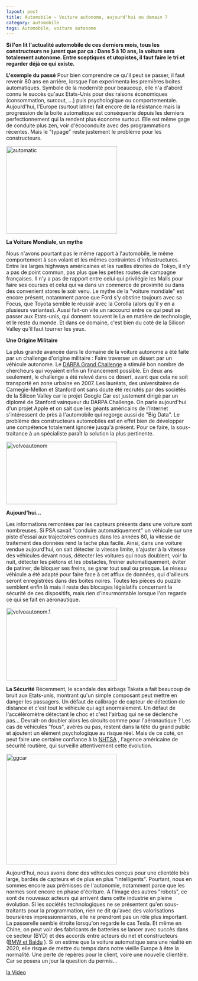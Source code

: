 ```yaml
---
layout: post
title: Automobile - Voiture autonome, aujourd'hui ou demain ?
category: automobile
tags: Automobile, voiture autonome
---
```

**Si l'on lit l'actualité automobile de ces derniers mois, tous les constructeurs ne jurent que par ça : Dans 5 à 10 ans, la voiture sera totalement autonome. Entre sceptiques et utopistes, il faut faire le tri et regarder déjà ce qui existe.**

**L'exemple du passé**
Pour bien comprendre ce qu'il peut se passer, il faut revenir 80 ans en arrière, lorsque l'on experimenta les premières boites automatiques. Symbole de la modernité pour beaucoup, elle n'a d'abord connu le succès qu'aux Etats-Unis pour des raisons économiques (consommation, surcout, ...) puis psychologique ou comportementale. Aujourd'hui, l'Europe (surtout latine) fait encore de la résistance mais la progression de la boite automatique est conséquente depuis les derniers perfectionnement qui la rendent plus économe surtout. Elle est même gage de conduite plus zen, voir d'écoconduite avec des programmations récentes. Mais le "typage" reste justement le problème pour les constructeurs.

<img class="alignnone size-medium wp-image-126" src="https://cheziceman.files.wordpress.com/2016/01/automatic.jpg?w=300" alt="automatic" width="300" height="236" />

**La Voiture Mondiale, un mythe**

Nous n'avons pourtant pas le même rapport à l'automobile, le même comportement à son volant et les mêmes contraintes d'infrastructures. Entre les larges highways américaines et les ruelles étroites de Tokyo, il n'y a pas de point commun, pas plus que les petites routes de campagne françaises. Il n'y a pas de rapport entre celui qui privilégie les Malls pour faire ses courses et celui qui va dans un commerce de proximité ou dans des convenient stores le soir venu. Le mythe de la "voiture mondiale" est encore présent, notamment parce que Ford s'y obstine toujours avec sa Focus, que Toyota semble le réussir avec la Corolla (alors qu'il y en a plusieurs variantes). Aussi fait-on vite un raccourci entre ce qui peut se passer aux Etats-unis, qui donnent souvent le La en matière de technologie, et le reste du monde. Et dans ce domaine, c'est bien du coté de la Silicon Valley qu'il faut tourner les yeux.

**Une Origine Militaire**

La plus grande avancée dans le domaine de la voiture autonome a été faite par un challenge d'origine militaire : Faire traverser un désert par un véhicule autonome. Le <a title="DARPA Grand Challenge" href="http://www.wikiwand.com/fr/DARPA_Grand_Challenge">DARPA Grand Challenge</a> a stimulé bon nombre de chercheurs qui voyaient enfin un financement possible. En deux ans seulement, le challenge a été relevé dans ce désert, avant que cela ne soit transporté en zone urbaine en 2007. Les lauréats, des universitaires de Carnegie-Mellon et Stanford ont sans doute été recrutés par des sociétés de la Silicon Valley car le projet Google Car est justement dirigé par un diplomé de Stanford vainqueur du DARPA Challenge. On parle aujourd'hui d'un projet Apple et on sait que les géants américains de l'Internet s'intéressent de près à l'automobile qui regorge aussi de "Big Data". Le problème des constructeurs automobiles est en effet bien de développer une compétence totalement ignorée jusqu'à présent. Pour ce faire, la sous-traitance à un spécialiste paraît la solution la plus pertinente.

<img class="alignnone size-medium wp-image-106" src="https://cheziceman.files.wordpress.com/2016/01/volvoautonom.jpg?w=300" alt="volvoautonom" width="300" height="169" />

**Aujourd'hui...**

Les informations remontées par les capteurs présents dans une voiture sont nombreuses. Si PSA savait "conduire automatiquement" un véhicule sur une piste d'essai aux trajectoires connues dans les années 80, la vitesse de traitement des données rend la tache plus facile. Ainsi, dans une voiture vendue aujourd'hui, on sait détecter la vitesse limite, s'ajuster à la vitesse des véhicules devant nous, détecter les voitures qui nous doublent, voir la nuit, détecter les piétons et les obstacles, freiner automatiquement, éviter de patiner, de bloquer ses freins, se garer tout seul ou presque. Le réseau véhicule a été adapté pour faire face à cet afflux de données, qui d'ailleurs seront enregistrées dans des boites noires. Toutes les pièces du puzzle semblent enfin là mais il reste des blocages législatifs concernant la sécurité de ces dispositifs, mais rien d'insurmontable lorsque l'on regarde ce qui se fait en aéronautique.

<img class="alignnone size-medium wp-image-105" src="https://cheziceman.files.wordpress.com/2016/01/volvoautonom-1.jpg?w=300" alt="volvoautonom.1" width="300" height="197" />

**La Sécurité**
Récemment, le scandale des airbags Takata a fait beaucoup de bruit aux Etats-unis, montrant qu'un simple composant peut mettre en danger les passagers. Un défaut de calibrage de capteur de détection de distance et c'est tout le véhicule qui agit anormalement. Un défaut de l'accélèromètre détectant le choc et c'est l'airbag qui ne se déclenche pas... Devrait-on doubler alors les circuits comme pour l'aéronautique ? Les cas de véhicules "fous", avérés ou pas, restent dans la tête du grand public et ajoutent un élément psychologique au risque réel. Mais de ce coté, on peut faire une certaine confiance à la <a title="NHTSA" href="http://www.wikiwand.com/fr/National_Highway_Traffic_Safety_Administration">NHTSA</a> , l'agence américaine de sécurité routière, qui surveille attentivement cette évolution.

<img class="alignnone size-full wp-image-157" src="https://cheziceman.files.wordpress.com/2016/01/ggcar.jpg" alt="ggcar" width="299" height="299" />

Aujourd'hui, nous avons donc des véhicules conçus pour une clientèle très large, bardés de capteurs et de plus en plus "intelligents". Pourtant, nous en sommes encore aux prémisses de l'autonomie, notamment parce que les normes sont encore en phase d'écriture. A l'image des autres "robots", ce sont de nouveaux acteurs qui arrivent dans cette industrie en pleine évolution. Si les sociétés technologiques ne se présentent qu'en sous-traitants pour la programmation, rien ne dit qu'avec des valorisations boursières impressionnantes, elle ne prendront pas un rôle plus important. La passerelle semble étroite lorsqu'on regarde le cas Tesla. Et même en Chine, on peut voir des fabricants de batteries se lancer avec succès dans ce secteur (BYD) et des accords entre acteurs du net et constructeurs (<a title="BMW et Baidu" href="http://www.caradisiac.com/La-Chine-et-BMW-duo-majeur-de-la-voiture-autonome-103226.htm#xtor=RSS-40">BMW et Baidu</a> ). Si on estime que la voiture automatique sera une réalité en 2020, elle risque de mettre du temps dans notre vieille Europe à être la normalité. Une perte de repères pour le client, voire une nouvelle clientèle. Car se posera un jour la question du permis...

[la Video](https://www.youtube.com/watch?v=UrhsvXWJyH4)


